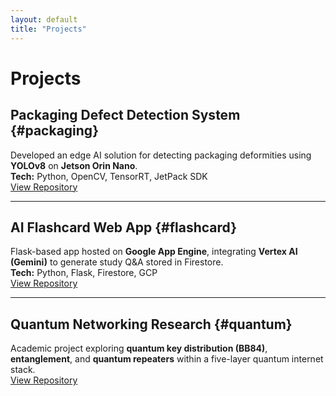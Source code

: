 ```yaml
---
layout: default
title: "Projects"
---
```


# Projects

## Packaging Defect Detection System {#packaging}
Developed an edge AI solution for detecting packaging deformities using **YOLOv8** on **Jetson Orin Nano**.  
**Tech:** Python, OpenCV, TensorRT, JetPack SDK  
[View Repository](https://github.com/patrickschneider/packaging-defect-detector)

---

## AI Flashcard Web App {#flashcard}
Flask-based app hosted on **Google App Engine**, integrating **Vertex AI (Gemini)** to generate study Q&A stored in Firestore.  
**Tech:** Python, Flask, Firestore, GCP  
[View Repository](https://github.com/patrickschneider/flashcard-ai-app)

---

## Quantum Networking Research {#quantum}
Academic project exploring **quantum key distribution (BB84)**, **entanglement**, and **quantum repeaters** within a five-layer quantum internet stack.  
[View Repository](https://github.com/patrickschneider/quantum-networking)
